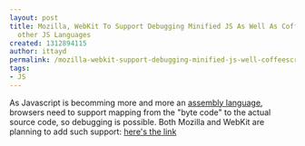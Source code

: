 ```yaml
---
layout: post
title: Mozilla, WebKit To Support Debugging Minified JS As Well As CoffeeScript and
  other JS Languages
created: 1312894115
author: ittayd
permalink: /mozilla-webkit-support-debugging-minified-js-well-coffeescript-and-other-js-languages
tags:
- JS
---
```

<p>As Javascript is becomming more and more an <a href="/incubator/javascript-assembly-language">assembly language</a>, browsers need to support mapping from the &quot;byte code&quot;&nbsp;to the actual source code, so debugging is possible. Both Mozilla and WebKit are planning to add such support:&nbsp;<a href="http://www.infoq.com/news/2011/08/debug-languages-on-javascript-vm">here's the link</a></p>
